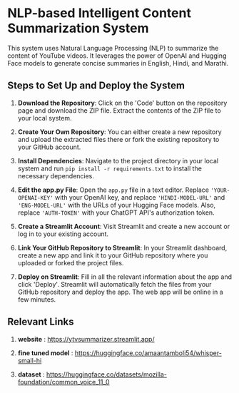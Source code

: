 # NLP-based Intelligent Content Summarization System

This system uses Natural Language Processing (NLP) to summarize the content of YouTube videos. It leverages the power of OpenAI and Hugging Face models to generate concise summaries in English, Hindi, and Marathi.

## Steps to Set Up and Deploy the System

1. **Download the Repository**: Click on the 'Code' button on the repository page and download the ZIP file. Extract the contents of the ZIP file to your local system.

2. **Create Your Own Repository**: You can either create a new repository and upload the extracted files there or fork the existing repository to your GitHub account.

3. **Install Dependencies**: Navigate to the project directory in your local system and run `pip install -r requirements.txt` to install the necessary dependencies.

4. **Edit the app.py File**: Open the `app.py` file in a text editor. Replace `'YOUR-OPENAI-KEY'` with your OpenAI key, and replace `'HINDI-MODEL-URL'` and `'ENG-MODEL-URL'` with the URLs of your Hugging Face models. Also, replace `'AUTH-TOKEN'` with your ChatGPT API's authorization token.

5. **Create a Streamlit Account**: Visit Streamlit and create a new account or log in to your existing account.

6. **Link Your GitHub Repository to Streamlit**: In your Streamlit dashboard, create a new app and link it to your GitHub repository where you uploaded or forked the project files.

7. **Deploy on Streamlit**: Fill in all the relevant information about the app and click 'Deploy'. Streamlit will automatically fetch the files from your GitHub repository and deploy the app. The web app will be online in a few minutes.

## Relevant Links

1. **website** : https://ytvsummarizer.streamlit.app/

2. **fine tuned model** : https://huggingface.co/amaantamboli54/whisper-small-hi

3. **dataset** : https://huggingface.co/datasets/mozilla-foundation/common_voice_11_0

